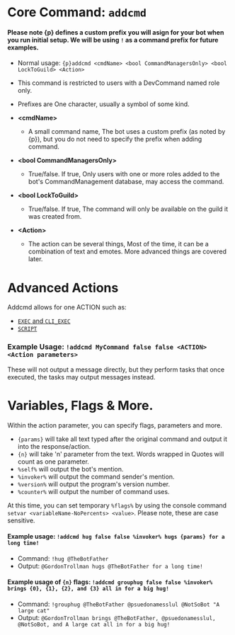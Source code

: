 # Core Command: `addcmd`
#### Please note {p} defines a custom prefix you will asign for your bot when you run initial setup. We will be using `!` as a command prefix for future examples.
* Normal usage: `{p}addcmd <cmdName> <bool CommandManagersOnly> <bool LockToGuild> <Action>`
* This command is restricted to users with a DevCommand named role only.
* Prefixes are One character, usually a symbol of some kind.

* **\<cmdName>**
  * A small command name, The bot uses a custom prefix (as noted by {p}), but you do not need to specify the prefix when adding command. 

* **\<bool CommandManagersOnly>**
  * True/false. If true, Only users with one or more roles added to the bot's CommandManagement database, may access the command.

* **\<bool LockToGuild>**
  * True/false. If true, The command will only be available on the guild it was created from.

* **\<Action>**
  * The action can be several things, Most of the time, it can be a combination of text and emotes. More advanced things are covered later.
  
# Advanced Actions
Addcmd allows for one ACTION such as:
* [`EXEC` and `CLI_EXEC`](https://github.com/rmsoftware-development/RMSoftware.ModularBot/blob/master/doc/AdvancedActions/ExternalLibs.md)
* [`SCRIPT`](https://github.com/rmsoftware-development/RMSoftware.ModularBot/blob/master/doc/AdvancedActions/scripting.md)

### Example Usage: `!addcmd MyCommand false false <ACTION> <Action parameters>`
These will not output a message directly, but they perform tasks that once executed, the tasks may output messages instead.

# Variables, Flags & More.
Within the action parameter, you can specify flags, parameters and more.
* `{params}` will take all text typed after the original command and output it into the response/action.
* `{n}` will take 'n' parameter from the text. Words wrapped in Quotes will count as one parameter.
* `%self%` will output the bot's mention.
* `%invoker%` will output the command sender's mention.
* `%version%` will output the program's version number.
* `%counter%` will output the number of command uses.

At this time, you can set temporary `%flags%` by using the console command `setvar <variableName-NoPercents> <value>`. Please note, these are case sensitive.

#### Example usage: `!addcmd hug false false %invoker% hugs {params} for a long time!`
* Command: `!hug @TheBotFather`
* Output: `@GordonTrollman hugs @TheBotFather for a long time!`

#### Example usage of `{n}` flags: `!addcmd grouphug false false %invoker% brings {0}, {1}, {2}, and {3} all in for a big hug!`
* Command: `!grouphug @TheBotFather @psuedonamesslul @NotSoBot "A large cat"`
* Output: `@GordonTrollman brings @TheBotFather, @psuedonamesslul, @NotSoBot, and A large cat all in for a big hug!`
